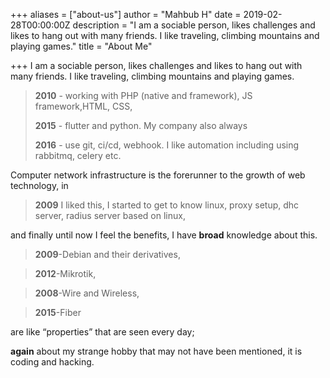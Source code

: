 +++
aliases = ["about-us"]
author = "Mahbub H"
date = 2019-02-28T00:00:00Z
description = "I am a sociable person, likes challenges and likes to hang out with many friends. I like traveling, climbing mountains and playing games."
title = "About Me"

+++
I am a sociable person, likes challenges and likes to hang out with many friends. I like traveling, climbing mountains and playing games.

> **2010** - working with PHP (native and framework), JS framework,HTML, CSS,
>
> **2015** - flutter and python. My company also always
>
> **2016** - use git, ci/cd, webhook. I like automation including using rabbitmq, celery etc.

Computer network infrastructure is the forerunner to the growth of web technology, in

> **2009** I liked this, I started to get to know linux, proxy setup, dhc server, radius server based on linux,

and finally until now I feel the benefits, I have **broad** knowledge about this.

> **2009**-Debian and their derivatives,

> **2012**-Mikrotik,

> **2008**-Wire and Wireless,

> **2015**-Fiber

are like “properties” that are seen every day;

**again** about my strange hobby that may not have been mentioned, it is coding and hacking.